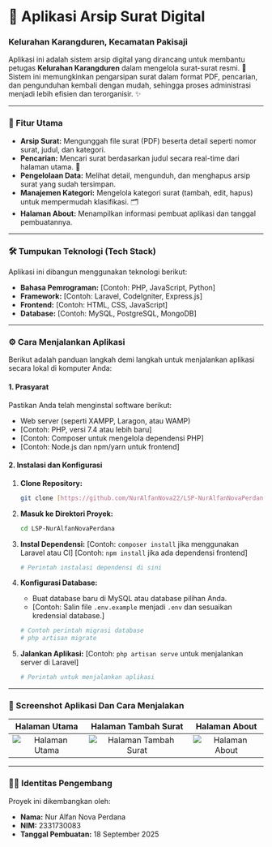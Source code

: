 # 📁 Aplikasi Arsip Surat Digital
### Kelurahan Karangduren, Kecamatan Pakisaji

Aplikasi ini adalah sistem arsip digital yang dirancang untuk membantu petugas **Kelurahan Karangduren** dalam mengelola surat-surat resmi. 📝 Sistem ini memungkinkan pengarsipan surat dalam format PDF, pencarian, dan pengunduhan kembali dengan mudah, sehingga proses administrasi menjadi lebih efisien dan terorganisir. ✨

---

### 🚀 Fitur Utama

- **Arsip Surat:** Mengunggah file surat (PDF) beserta detail seperti nomor surat, judul, dan kategori.
- **Pencarian:** Mencari surat berdasarkan judul secara real-time dari halaman utama. 🔎
- **Pengelolaan Data:** Melihat detail, mengunduh, dan menghapus arsip surat yang sudah tersimpan.
- **Manajemen Kategori:** Mengelola kategori surat (tambah, edit, hapus) untuk mempermudah klasifikasi. 🗂️
- **Halaman About:** Menampilkan informasi pembuat aplikasi dan tanggal pembuatannya.

---

### 🛠️ Tumpukan Teknologi (Tech Stack)

Aplikasi ini dibangun menggunakan teknologi berikut:

- **Bahasa Pemrograman:** [Contoh: PHP, JavaScript, Python]
- **Framework:** [Contoh: Laravel, CodeIgniter, Express.js]
- **Frontend:** [Contoh: HTML, CSS, JavaScript]
- **Database:** [Contoh: MySQL, PostgreSQL, MongoDB]

---

### ⚙️ Cara Menjalankan Aplikasi

Berikut adalah panduan langkah demi langkah untuk menjalankan aplikasi secara lokal di komputer Anda:

#### 1. Prasyarat

Pastikan Anda telah menginstal software berikut:
- Web server (seperti XAMPP, Laragon, atau WAMP)
- [Contoh: PHP, versi 7.4 atau lebih baru]
- [Contoh: Composer untuk mengelola dependensi PHP]
- [Contoh: Node.js dan npm/yarn untuk frontend]

#### 2. Instalasi dan Konfigurasi

1.  **Clone Repository:**
    ```bash
    git clone [https://github.com/NurAlfanNova22/LSP-NurAlfanNovaPerdana.git](https://github.com/NurAlfanNova22/LSP-NurAlfanNovaPerdana.git)
    ```

2.  **Masuk ke Direktori Proyek:**
    ```bash
    cd LSP-NurAlfanNovaPerdana
    ```

3.  **Instal Dependensi:**
    [Contoh: `composer install` jika menggunakan Laravel atau CI]
    [Contoh: `npm install` jika ada dependensi frontend]
    ```bash
    # Perintah instalasi dependensi di sini
    ```

4.  **Konfigurasi Database:**
    - Buat database baru di MySQL atau database pilihan Anda.
    - [Contoh: Salin file `.env.example` menjadi `.env` dan sesuaikan kredensial database.]
    ```bash
    # Contoh perintah migrasi database
    # php artisan migrate
    ```

5.  **Jalankan Aplikasi:**
    [Contoh: `php artisan serve` untuk menjalankan server di Laravel]
    ```bash
    # Perintah untuk menjalankan aplikasi
    ```

---

### 📸 Screenshot Aplikasi Dan Cara Menjalakan

| Halaman Utama | Halaman Tambah Surat | Halaman About |
| :---: | :---: | :---: |
| ![Halaman Utama]([link-gambar-halaman-utama]) | ![Halaman Tambah Surat]([link-gambar-halaman-tambah]) | ![Halaman About]([link-gambar-halaman-about]) |

---

### 👨‍💻 Identitas Pengembang

Proyek ini dikembangkan oleh:

- **Nama:** Nur Alfan Nova Perdana
- **NIM:** 2331730083
- **Tanggal Pembuatan:** 18 September 2025
